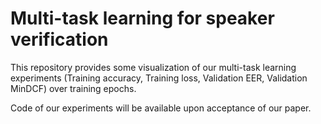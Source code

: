 # Multi-task learning for speaker verification

This repository provides some visualization of our multi-task learning experiments (Training accuracy, Training loss, Validation EER, Validation MinDCF) over training epochs.

Code of our experiments will be available upon acceptance of our paper. 
